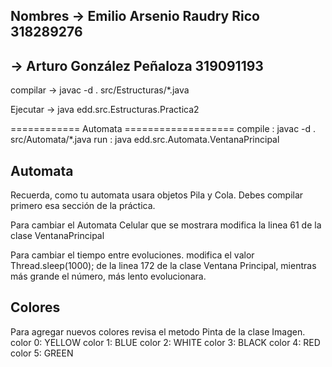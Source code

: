 ## Nombres -> Emilio Arsenio Raudry Rico 318289276
##         	-> Arturo González Peñaloza 319091193

compilar -> javac -d . src/Estructuras/*.java

Ejecutar -> java edd.src.Estructuras.Practica2



============ Automata ===================
compile : javac -d . src/Automata/*.java
run : java edd.src.Automata.VentanaPrincipal



## Automata
Recuerda, como tu automata usara objetos Pila y Cola. Debes compilar primero esa sección de la práctica. 


Para cambiar el Automata Celular que se mostrara modifica la linea 61 de la clase VentanaPrincipal

Para cambiar el tiempo entre evoluciones. modifica el valor 
Thread.sleep(1000);
de la linea 172 de la clase Ventana Principal, mientras más grande el número, más lento evolucionara. 

## Colores
Para agregar nuevos colores revisa el metodo Pinta de la clase Imagen.
color 0: YELLOW
color 1: BLUE
color 2: WHITE
color 3: BLACK
color 4: RED
color 5: GREEN

